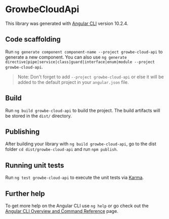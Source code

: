 # GrowbeCloudApi

This library was generated with [Angular CLI](https://github.com/angular/angular-cli) version 10.2.4.

## Code scaffolding

Run `ng generate component component-name --project growbe-cloud-api` to generate a new component. You can also use `ng generate directive|pipe|service|class|guard|interface|enum|module --project growbe-cloud-api`.
> Note: Don't forget to add `--project growbe-cloud-api` or else it will be added to the default project in your `angular.json` file. 

## Build

Run `ng build growbe-cloud-api` to build the project. The build artifacts will be stored in the `dist/` directory.

## Publishing

After building your library with `ng build growbe-cloud-api`, go to the dist folder `cd dist/growbe-cloud-api` and run `npm publish`.

## Running unit tests

Run `ng test growbe-cloud-api` to execute the unit tests via [Karma](https://karma-runner.github.io).

## Further help

To get more help on the Angular CLI use `ng help` or go check out the [Angular CLI Overview and Command Reference](https://angular.io/cli) page.
